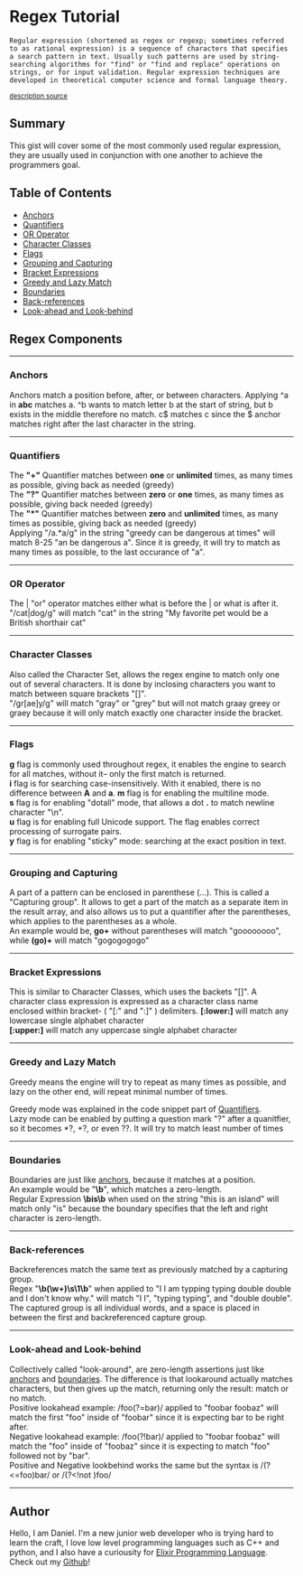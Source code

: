 # Regex Tutorial

    Regular expression (shortened as regex or regexp; sometimes referred to as rational expression) is a sequence of characters that specifies a search pattern in text. Usually such patterns are used by string-searching algorithms for "find" or "find and replace" operations on strings, or for input validation. Regular expression techniques are developed in theoretical computer science and formal language theory. 

<sub>[description source](https://en.wikipedia.org/wiki/Regular_expression)<sub>

## Summary
This gist will cover some of the most commonly used regular expression, they are usually used in conjunction with one another to achieve the programmers goal. 


## Table of Contents

- [Anchors](#anchors)
- [Quantifiers](#quantifiers)
- [OR Operator](#or-operator)
- [Character Classes](#character-classes)
- [Flags](#flags)
- [Grouping and Capturing](#grouping-and-capturing)
- [Bracket Expressions](#bracket-expressions)
- [Greedy and Lazy Match](#greedy-and-lazy-match)
- [Boundaries](#boundaries)
- [Back-references](#back-references)
- [Look-ahead and Look-behind](#look-ahead-and-look-behind)

## Regex Components
___
### Anchors
Anchors match a position before, after, or between characters. Applying ^a in __abc__ matches a. ^b wants to match letter b at the start of string, but b exists in the middle therefore no match. c$ matches c since the $ anchor matches right after the last character in the string.
___
### Quantifiers
The __"+"__ Quantifier matches between __one__ or __unlimited__ times, as many times as possible, giving back as needed (greedy)  
The __"?"__ Quantifier matches between __zero__ or __one__ times, as many times as possible, giving back needed (greedy)   
The __"*"__ Quantifier matches between __zero__ and __unlimited__ times, as many times as possible, giving back as needed (greedy)   
Applying "/a.*a/g" in the string "greedy can be dangerous at times" will match 8-25 "an be dangerous a". Since it is greedy, it will try to match as many times as possible, to the last occurance of "a".
___
### OR Operator
The | "or" operator matches either what is before the | or what is after it.   
"/cat|dog/g" will match "cat" in the string "My favorite pet would be a British shorthair cat"
___
### Character Classes
Also called the Character Set, allows the regex engine to match only one out of several characters. It is done by inclosing characters you want to match between square brackets "[]".   
"/gr[ae]y/g" will match "gray" or "grey" but will not match graay greey or graey because it will only match exactly one character inside the bracket.
___
### Flags
__g__ flag is commonly used throughout regex, it enables the engine to search for all matches, without it– only the first match is returned.   
__i__ flag is for searching case-insensitively. With it enabled, there is no difference between __A__ and __a__.
__m__ flag is for enabling the multiline mode.   
__s__ flag is for enabling "dotall" mode, that allows a dot __.__ to match newline character "\n".   
__u__ flag is for enabling full Unicode support. The flag enables correct processing of surrogate pairs.   
__y__ flag is for enabling "sticky" mode: searching at the exact position in text.
___
### Grouping and Capturing
A part of a pattern can be enclosed in parenthese (...). This is called a "Capturing group". It allows to get a part of the match as a separate item in the result array, and also allows us to put a quantifier after the parentheses, which applies to the parentheses as a whole.   
An example would be, __go+__ without parentheses will match "goooooooo", while __(go)+__ will match "gogogogogo"
___
### Bracket Expressions
This is similar to Character Classes, which uses the backets "[]".  A character class expression is expressed as a character class name enclosed within bracket- <colon> ( "[:" and ":]" ) delimiters.
__[:lower:]__ will match any lowercase single alphabet character   
__[:upper:]__ will match any uppercase single alphabet character   
___
### Greedy and Lazy Match
Greedy means the engine will try to repeat as many times as possible, and lazy on the other end, will repeat minimal number of times.

Greedy mode was explained in the code snippet part of [Quantifiers](#quantifiers).   
Lazy mode can be enabled by putting a question mark "?" after a quanitfier, so it becomes *?, +?, or even ??. It will try to match least number of times
___
### Boundaries
Boundaries are just like [anchors](#anchors), because it matches at a position.    
An example would be "__\b__", which matches a zero-length.   
Regular Expression __\bis\b__ when used on the string "this is an island" will match only "is" because the boundary specifies that the left and right character is zero-length.   
___
### Back-references
Backreferences match the same text as previously matched by a capturing group.   
Regex "__\b(\w+)\s\1\b__" when applied to "I I am typping typing double double and I don't know why." will match "I I", "typing typing", and "double double".   
The captured group is all individual words, and a space is placed in between the first and backreferenced capture group.
___
### Look-ahead and Look-behind
Collectively called "look-around", are zero-length assertions just like [anchors](#anchors) and [boundaries](#boundaries). The difference is that lookaround actually matches characters, but then gives up the match, returning only the result: match or no match.   
Positive lookahead example: /foo(?=bar)/ applied to "foobar foobaz" will match the first "foo" inside of "foobar" since it is expecting bar to be right after.   
Negative lookahead example: /foo(?!bar)/ applied to "foobar foobaz" will match the "foo" inside of "foobaz" since it is expecting to match "foo" followed not by "bar".   
Positive and Negative lookbehind works the same but the syntax is /(?<=foo)bar/ or /(?<!not )foo/   
___
## Author

Hello, I am Daniel. I'm a new junior web developer who is trying hard to learn the craft, I love low level programming languages such as C++ and python, and I also have a curiousity for [Elixir Programming Language](https://en.wikipedia.org/wiki/Elixir_(programming_language)). Check out my [Github](https://github.com/DanTheDev-zsh?tab=repositories)! 

